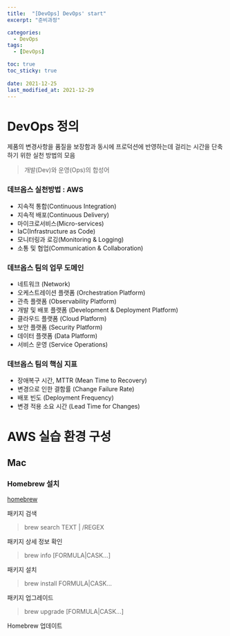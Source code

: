 ```yaml
---
title:  "[DevOps] DevOps' start"
excerpt: "준비과정"

categories:
  - DevOps
tags:
  - [DevOps]

toc: true
toc_sticky: true
 
date: 2021-12-25
last_modified_at: 2021-12-29
---
```

# DevOps 정의
제품의 변경사항을 품질을 보장함과 동시에 프로덕션에 반영하는데 걸리는 시간을 단축하기 위한 실천 방법의 모음

> 개발(Dev)와 운영(Ops)의 합성어

### 데브옵스 실천방법 : AWS
- 지속적 통합(Continuous Integration)
- 지속적 배포(Continuous Delivery)
- 마이크로서비스(Micro-services)
- IaC(Infrastructure as Code)
- 모니터링과 로깅(Monitoring & Logging)
- 소통 및 협업(Communication & Collaboration)


### 데브옵스 팀의 업무 도메인
- 네트워크 (Network)
- 오케스트레이션 플랫폼 (Orchestration Platform)
- 관측 플랫폼 (Observability Platform)
- 개발 및 배포 플랫폼 (Development & Deployment Platform)
- 클라우드 플랫폼 (Cloud Platform)
- 보안 플랫폼 (Security Platform)
- 데이터 플랫폼 (Data Platform)
- 서비스 운영 (Service Operations)


### 데브옵스 팀의 핵심 지표
- 장애복구 시간, MTTR (Mean Time to Recovery)
- 변경으로 인한 결함률 (Change Failure Rate)
- 배포 빈도 (Deployment Frequency)
- 변경 적용 소요 시간 (Lead Time for Changes)



# AWS 실습 환경 구성
## Mac
### Homebrew 설치
[homebrew](https://brew.sh)

패키지 검색
> brew search TEXT \| /REGEX

패키지 상세 정보 확인
> brew info [FORMULA\|CASK...]

패키지 설치
> brew install FORMULA\|CASK...
 
패키지 업그레이드
> brew upgrade [FORMULA\|CASK...]

Homebrew 업데이트